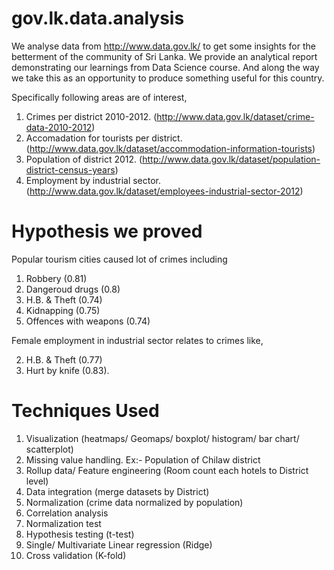 # gov.lk.data.analysis
We analyse data from  http://www.data.gov.lk/  to get some insights for the betterment of the community of Sri Lanka. We provide an analytical report demonstrating our learnings from Data Science course. And along the way we take this as an opportunity to produce something useful for this country.

Specifically following areas are of interest,

1. Crimes per district 2010-2012. (http://www.data.gov.lk/dataset/crime-data-2010-2012)
2. Accomadation for tourists per district. (http://www.data.gov.lk/dataset/accommodation-information-tourists)
3. Population of district 2012. (http://www.data.gov.lk/dataset/population-district-census-years)
4. Employment by industrial sector. (http://www.data.gov.lk/dataset/employees-industrial-sector-2012)


# Hypothesis we proved

Popular tourism cities caused lot of crimes including

 1. Robbery (0.81)
 2. Dangeroud drugs (0.8)
 3. H.B. & Theft (0.74)
 4. Kidnapping (0.75)
 5. Offences with weapons (0.74)
 
Female employment in industrial sector relates to crimes like,

 2. H.B. & Theft (0.77)
 3. Hurt by knife (0.83).

# Techniques Used

 1. Visualization (heatmaps/ Geomaps/ boxplot/ histogram/ bar chart/ scatterplot)
 2. Missing value handling. Ex:- Population of Chilaw district
 3. Rollup data/ Feature engineering (Room count each hotels to District level)
 4. Data integration (merge datasets by District)
 5. Normalization (crime data normalized by population)
 6. Correlation analysis
 7. Normalization test
 8. Hypothesis testing (t-test)
 9. Single/ Multivariate Linear regression (Ridge)
 10. Cross validation (K-fold)
